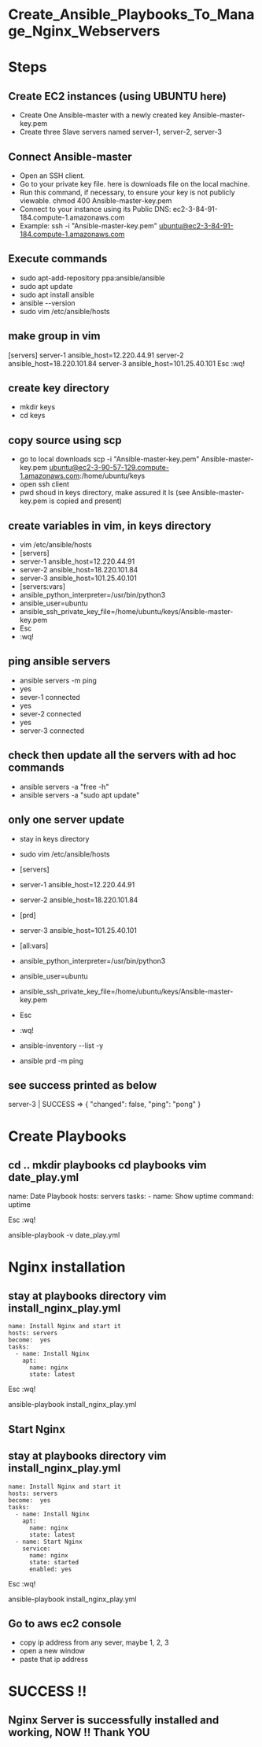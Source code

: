 # Create_Ansible_Playbooks_To_Manage_Nginx_Webservers
# Steps
## Create EC2 instances (using UBUNTU here)
- Create One Ansible-master with a newly created key Ansible-master-key.pem 
- Create three Slave servers named server-1, server-2, server-3
## Connect Ansible-master
- Open an SSH client.
- Go to your private key file. here is downloads file on the local machine. 
- Run this command, if necessary, to ensure your key is not publicly viewable.
 chmod 400 Ansible-master-key.pem
- Connect to your instance using its Public DNS:
 ec2-3-84-91-184.compute-1.amazonaws.com
- Example:
 ssh -i "Ansible-master-key.pem" ubuntu@ec2-3-84-91-184.compute-1.amazonaws.com

## Execute commands
 - sudo apt-add-repository ppa:ansible/ansible 
 - sudo apt update
 - sudo apt install ansible 
 - ansible --version
 - sudo vim /etc/ansible/hosts
## make group in vim
 [servers]
 server-1 ansible_host=12.220.44.91
 server-2 ansible_host=18.220.101.84
 server-3 ansible_host=101.25.40.101
Esc
:wq!
 
## create key directory
- mkdir keys
- cd keys

## copy source using scp
- go to local downloads
scp -i "Ansible-master-key.pem" Ansible-master-key.pem ubuntu@ec2-3-90-57-129.compute-1.amazonaws.com:/home/ubuntu/keys
- open ssh client 
- pwd shoud in keys directory, make assured it
  ls (see Ansible-master-key.pem is copied and present)

## create variables in vim, in keys directory
- vim /etc/ansible/hosts
 - [servers]
 - server-1 ansible_host=12.220.44.91
 - server-2 ansible_host=18.220.101.84
 - server-3 ansible_host=101.25.40.101
 - [servers:vars]
 - ansible_python_interpreter=/usr/bin/python3
 - ansible_user=ubuntu
 - ansible_ssh_private_key_file=/home/ubuntu/keys/Ansible-master-key.pem
- Esc
- :wq!

## ping ansible servers
 - ansible servers -m ping
 - yes
 - sever-1 connected
 - yes
 - sever-2 connected
 - yes
 - server-3 connected

## check then update all the servers with ad hoc commands
 - ansible servers -a "free -h"
 - ansible servers -a "sudo apt update"

 ## only one server update
 - stay in keys directory 
 - sudo vim /etc/ansible/hosts

 - [servers]
 - server-1 ansible_host=12.220.44.91
 - server-2 ansible_host=18.220.101.84
 
 - [prd]
 - server-3 ansible_host=101.25.40.101

 - [all:vars]
 - ansible_python_interpreter=/usr/bin/python3
 - ansible_user=ubuntu
 - ansible_ssh_private_key_file=/home/ubuntu/keys/Ansible-master-key.pem
 - Esc
 - :wq!
 - ansible-inventory --list -y
 - ansible prd -m ping

## see success printed as below
 server-3 | SUCCESS => {
 "changed": false,
 "ping": "pong"
 }

# Create Playbooks
 cd .. 
 mkdir playbooks
 cd playbooks
 vim date_play.yml
  -
   name: Date Playbook
   hosts: servers
   tasks: 
     - name: Show uptime
       command: uptime

Esc
:wq!

ansible-playbook -v date_play.yml

# Nginx installation
 stay at playbooks directory
 vim install_nginx_play.yml
  - 
    name: Install Nginx and start it 
    hosts: servers
    become:  yes
    tasks: 
      - name: Install Nginx
        apt: 
          name: nginx 
          state: latest

 Esc 
:wq!

ansible-playbook install_nginx_play.yml

## Start Nginx
 stay at playbooks directory
 vim install_nginx_play.yml
  - 
    name: Install Nginx and start it 
    hosts: servers
    become:  yes
    tasks: 
      - name: Install Nginx
        apt: 
          name: nginx 
          state: latest
      - name: Start Nginx
        service:
          name: nginx 
          state: started
          enabled: yes 

 Esc 
:wq!

ansible-playbook install_nginx_play.yml

## Go to aws ec2 console
 - copy ip address from any sever, maybe 1, 2, 3
 - open a new window 
 - paste that ip address 

 # SUCCESS !!
 ## Nginx Server is successfully installed and working, NOW !! Thank YOU
